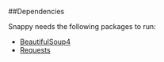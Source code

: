 ##Dependencies

Snappy needs the following packages to run:

- [BeautifulSoup4](https://pypi.python.org/pypi/beautifulsoup4)
- [Requests](https://pypi.python.org/pypi/requests)